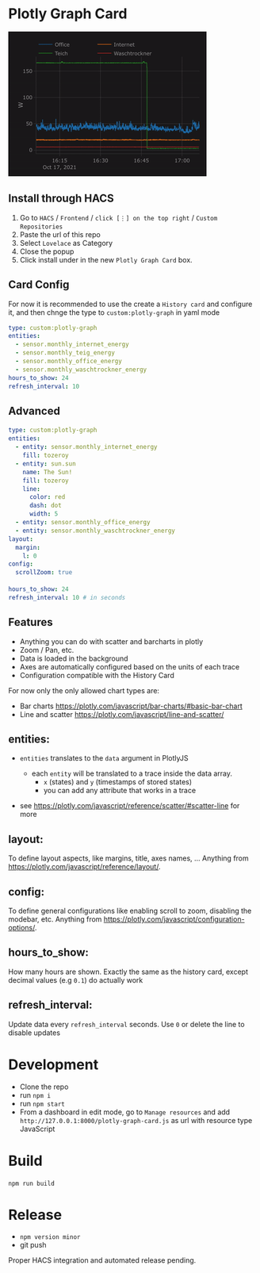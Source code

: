 # Plotly Graph Card

![](demo.gif)

## Install through HACS

1. Go to `HACS` / `Frontend` / `click [⋮] on the top right` / `Custom Repositories`
2. Paste the url of this repo
3. Select `Lovelace` as Category
4. Close the popup
5. Click install under in the new `Plotly Graph Card` box.

## Card Config

For now it is recommended to use the create a `History card` and configure it, and then chnge the type to `custom:plotly-graph` in yaml mode

```yaml
type: custom:plotly-graph
entities:
  - sensor.monthly_internet_energy
  - sensor.monthly_teig_energy
  - sensor.monthly_office_energy
  - sensor.monthly_waschtrockner_energy
hours_to_show: 24
refresh_interval: 10
```

## Advanced

```yaml
type: custom:plotly-graph
entities:
  - entity: sensor.monthly_internet_energy
    fill: tozeroy
  - entity: sun.sun
    name: The Sun!
    fill: tozeroy
    line:
      color: red
      dash: dot
      width: 5
  - entity: sensor.monthly_office_energy
  - entity: sensor.monthly_waschtrockner_energy
layout:
  margin:
    l: 0
config:
  scrollZoom: true

hours_to_show: 24
refresh_interval: 10 # in seconds
```

## Features

- Anything you can do with scatter and barcharts in plotly
- Zoom / Pan, etc.
- Data is loaded in the background
- Axes are automatically configured based on the units of each trace
- Configuration compatible with the History Card

For now only the only allowed chart types are:

- Bar charts https://plotly.com/javascript/bar-charts/#basic-bar-chart
- Line and scatter https://plotly.com/javascript/line-and-scatter/

## entities:

- `entities` translates to the `data` argument in PlotlyJS

  - each `entity` will be translated to a trace inside the data array.
    - `x` (states) and `y` (timestamps of stored states)
    - you can add any attribute that works in a trace

- see https://plotly.com/javascript/reference/scatter/#scatter-line for more

## layout:

To define layout aspects, like margins, title, axes names, ...
Anything from https://plotly.com/javascript/reference/layout/.

## config:

To define general configurations like enabling scroll to zoom, disabling the modebar, etc.
Anything from https://plotly.com/javascript/configuration-options/.

## hours_to_show:

How many hours are shown.
Exactly the same as the history card, except decimal values (e.g `0.1`) do actually work

## refresh_interval:

Update data every `refresh_interval` seconds. Use `0` or delete the line to disable updates

# Development

- Clone the repo
- run `npm i`
- run `npm start`
- From a dashboard in edit mode, go to `Manage resources` and add `http://127.0.0.1:8000/plotly-graph-card.js` as url with resource type JavaScript

# Build

`npm run build`

# Release

- `npm version minor`
- git push

Proper HACS integration and automated release pending.
